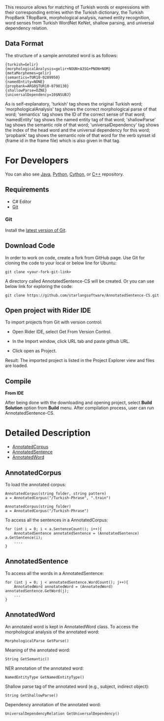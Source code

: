 This resource allows for matching of Turkish words or expressions with their corresponding entries within the Turkish dictionary, the Turkish PropBank TRopBank, morphological analysis, named entity recognition, word senses from Turkish WordNet KeNet, shallow parsing, and universal dependency relation.

## Data Format

The structure of a sample annotated word is as follows:

	{turkish=Gelir}
	{morphologicalAnalysis=gelir+NOUN+A3SG+PNON+NOM}
	{metaMorphemes=gelir}
	{semantics=TUR10-0289950}
	{namedEntity=NONE}
	{propbank=ARG0$TUR10-0798130}
	{shallowParse=ÖZNE}
	{universalDependency=10$NSUBJ}

As is self-explanatory, 'turkish' tag shows the original Turkish word; 'morphologicalAnalysis' tag shows the correct morphological parse of that word; 'semantics' tag shows the ID of the correct sense of that word; 'namedEntity' tag shows the named entity tag of that word; 'shallowParse' tag shows the semantic role of that word; 'universalDependency' tag shows the index of the head word and the universal dependency for this word; 'propbank' tag shows the semantic role of that word for the verb synset id (frame id in the frame file) which is also given in that tag.

For Developers
============

You can also see [Java](https://github.com/starlangsoftware/AnnotatedSentence), [Python](https://github.com/starlangsoftware/AnnotatedSentence-Py), [Cython](https://github.com/starlangsoftware/AnnotatedSentence-Cy), or [C++](https://github.com/starlangsoftware/AnnotatedSentence-CPP) repository.

## Requirements

* C# Editor
* [Git](#git)

### Git

Install the [latest version of Git](https://git-scm.com/book/en/v2/Getting-Started-Installing-Git).

## Download Code

In order to work on code, create a fork from GitHub page. 
Use Git for cloning the code to your local or below line for Ubuntu:

	git clone <your-fork-git-link>

A directory called AnnotatedSentence-CS will be created. Or you can use below link for exploring the code:

	git clone https://github.com/starlangsoftware/AnnotatedSentence-CS.git

## Open project with Rider IDE

To import projects from Git with version control:

* Open Rider IDE, select Get From Version Control.

* In the Import window, click URL tab and paste github URL.

* Click open as Project.

Result: The imported project is listed in the Project Explorer view and files are loaded.


## Compile

**From IDE**

After being done with the downloading and opening project, select **Build Solution** option from **Build** menu. After compilation process, user can run AnnotatedSentence-CS.

Detailed Description
============

+ [AnnotatedCorpus](#annotatedcorpus)
+ [AnnotatedSentence](#annotatedsentence)
+ [AnnotatedWord](#annotatedword)

## AnnotatedCorpus

To load the annotated corpus:

	AnnotatedCorpus(string folder, string pattern)
	a = AnnotatedCorpus("/Turkish-Phrase", ".train")

	AnnotatedCorpus(string folder)
	a = AnnotatedCorpus("/Turkish-Phrase")

To access all the sentences in a AnnotatedCorpus:

	for (int i = 0; i < a.SentenceCount(); i++){
		AnnotatedSentence annotatedSentence = (AnnotatedSentence) a.GetSentence(i);
		....
	}

## AnnotatedSentence

To access all the words in a AnnotatedSentence:

	for (int j = 0; j < annotatedSentence.WordCount(); j++){
		AnnotatedWord annotatedWord = (AnnotatedWord) annotatedSentence.GetWord(j);
		...
	}

## AnnotatedWord

An annotated word is kept in AnnotatedWord class. To access the morphological analysis of 
the annotated word:

	MorphologicalParse GetParse()

Meaning of the annotated word:

	String GetSemantic()

NER annotation of the annotated word:

	NamedEntityType GetNamedEntityType()

Shallow parse tag of the annotated word (e.g., subject, indirect object):

	String GetShallowParse()

Dependency annotation of the annotated word:

	UniversalDependencyRelation GetUniversalDependency()
